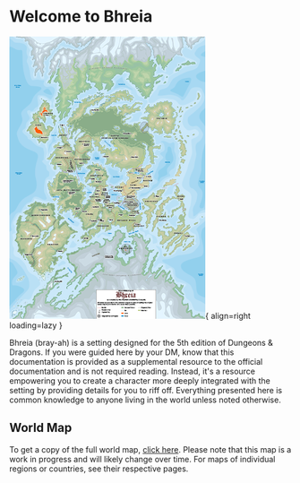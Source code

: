 # Welcome to Bhreia

![Screenshot](assets/images/world-map-tiny.png){ align=right loading=lazy }

Bhreia (bray-ah) is a setting designed for the 5th edition of Dungeons & Dragons. If you were guided here by your DM, know that this documentation is provided as a supplemental resource to the official documentation and is not required reading. Instead, it's a resource empowering you to create a character more deeply integrated with the setting by providing details for you to riff off. Everything presented here is common knowledge to anyone living in the world unless noted otherwise.

## World Map

To get a copy of the full world map, [click here](assets/images/world-map-full.png). Please note that this map is a work in progress and will likely change over time. For maps of individual regions or countries, see their respective pages.
